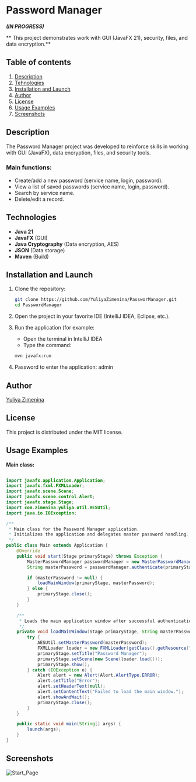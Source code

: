 # Password Manager
***(IN PROGRESS)***

** This project demonstrates work with GUI (JavaFX 21), security, files, and data encryption.**

## Table of contents
1. [Description](#description)
2. [Tehnologies](#technologies)
3. [Installation and Launch](#installation-and-launch)
4. [Author](#author)
5. [License](#license)
6. [Usage Examples](#usage-examples)
7. [Screenshots](#screenshots)

## Description
The Password Manager project was developed to reinforce skills in working with GUI (JavaFX), data encryption,
files, and security tools.

### Main functions:
- Create/add a new password (service name, login, password).
- View a list of saved passwords (service name, login, password).
- Search by service name.
- Delete/edit a record.

## Technologies
- **Java 21**
- **JavaFX** (GUI)
- **Java Cryptography** (Data encryption, AES)
- **JSON** (Data storage)
- **Maven** (Build)

## Installation and Launch
1. Clone the repository:
   
   ```bash
   git clone https://github.com/YuliyaZimenina/PassworManager.git
   cd PasswordManager
   ```
3. Open the project in your favorite IDE (IntelliJ IDEA, Eclipse, etc.).
4. Run the application (for example:
   - Open the terminal in IntelliJ IDEA
   - Type the command:
     
   ```bash
   mvn javafx:run
   ```
5. Password to enter the application: admin

## Author

[Yuliya Zimenina](https://github.com/YuliyaZimenina)

## License

This project is distributed under the MIT license.

## Usage Examples

**Main class:**
```java

import javafx.application.Application;
import javafx.fxml.FXMLLoader;
import javafx.scene.Scene;
import javafx.scene.control.Alert;
import javafx.stage.Stage;
import com.zimenina.yuliya.util.AESUtil;
import java.io.IOException;

/**
 * Main class for the Password Manager application.
 * Initializes the application and delegates master password handling.
 */
public class Main extends Application {
    @Override
    public void start(Stage primaryStage) throws Exception {
        MasterPasswordManager passwordManager = new MasterPasswordManager();
        String masterPassword = passwordManager.authenticate(primaryStage);

        if (masterPassword != null) {
            loadMainWindow(primaryStage, masterPassword);
        } else {
            primaryStage.close();
        }
    }

    /**
     * Loads the main application window after successful authentication.
     */
    private void loadMainWindow(Stage primaryStage, String masterPassword) {
        try {
            AESUtil.setMasterPassword(masterPassword);
            FXMLLoader loader = new FXMLLoader(getClass().getResource("/fxml/main.fxml"));
            primaryStage.setTitle("Password Manager");
            primaryStage.setScene(new Scene(loader.load()));
            primaryStage.show();
        } catch (IOException e) {
            Alert alert = new Alert(Alert.AlertType.ERROR);
            alert.setTitle("Error");
            alert.setHeaderText(null);
            alert.setContentText("Failed to load the main window.");
            alert.showAndWait();
            primaryStage.close();
        }
    }

    public static void main(String[] args) {
        launch(args);
    }
}

```

## Screenshots

![Start_Page](start_page.png)
